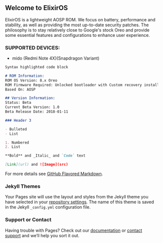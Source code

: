 ## Welcome to ElixirOS

ElixirOS is a lightweight AOSP ROM. We focus on battery, performance and stability, as well as providing the most up-to-date security patches. The philosophy is to stay relatively close to Google's stock Oreo and provide some essential features and configurations to enhance user experience.

### SUPPORTED DEVICES:

- mido
(Redmi Note 4X)(Snapdragon Variant)

```markdown
Syntax highlighted code block

# ROM Information: 
ROM OS Version: 8.x Oreo
ROM Firmware Required: Unlocked bootloader with Custom recovery installed
Based On: AOSP

## Version Information:
Status: Beta
Current Beta Version: 1.0
Beta Release Date: 2018-01-11

### Header 3

- Bulleted
- List

1. Numbered
2. List

**Bold** and _Italic_ and `Code` text

[Link](url) and ![Image](src)
```

For more details see [GitHub Flavored Markdown](https://guides.github.com/features/mastering-markdown/).

### Jekyll Themes

Your Pages site will use the layout and styles from the Jekyll theme you have selected in your [repository settings](https://github.com/Shubhamjugran/ElixirOS.github.io/settings). The name of this theme is saved in the Jekyll `_config.yml` configuration file.

### Support or Contact

Having trouble with Pages? Check out our [documentation](https://help.github.com/categories/github-pages-basics/) or [contact support](https://github.com/contact) and we’ll help you sort it out.
